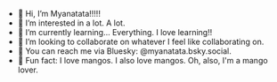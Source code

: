 - 🥭 Hi, I’m Myanatata!!!!!
- 🧡 I’m interested in a lot. A lot.
- 💮 I’m currently learning... Everything. I love learning!!
- 💞️ I’m looking to collaborate on whatever I feel like collaborating on.
- 📱 You can reach me via Bluesky: @myanatata.bsky.social.
- 🥭 Fun fact: I love mangos. I also love mangos. Oh, also, I'm a mango lover.
